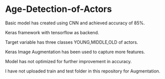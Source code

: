# Age-Detection-of-Actors


 
Basic model has created using CNN and achieved accuracy of 85%. 

Keras framework with tensorflow as backend.

Target variable has three classes YOUNG,MIDDLE,OLD of actors.

Keras Image Augmentation has been used to capture more features.

Model has not optimized for further improvement in accuracy.

I have not uploaded train and test folder in this repository for Augmentation.


